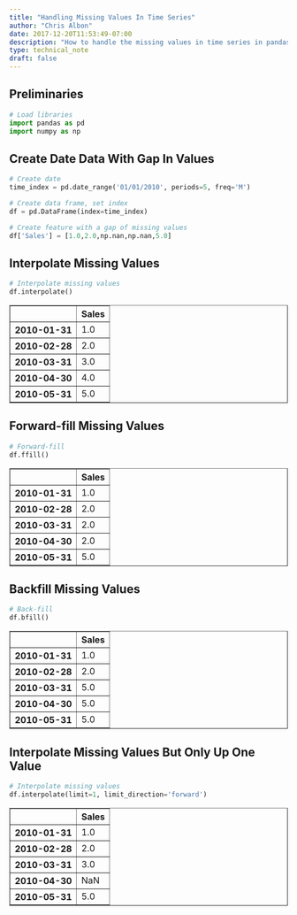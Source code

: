 ```yaml
---
title: "Handling Missing Values In Time Series"
author: "Chris Albon"
date: 2017-12-20T11:53:49-07:00
description: "How to handle the missing values in time series in pandas for machine learning in Python."
type: technical_note
draft: false
---
```

## Preliminaries


```python
# Load libraries
import pandas as pd
import numpy as np
```

## Create Date Data With Gap In Values


```python
# Create date
time_index = pd.date_range('01/01/2010', periods=5, freq='M')

# Create data frame, set index
df = pd.DataFrame(index=time_index)

# Create feature with a gap of missing values
df['Sales'] = [1.0,2.0,np.nan,np.nan,5.0]
```

## Interpolate Missing Values


```python
# Interpolate missing values
df.interpolate()
```




<div>
<style>
    .dataframe thead tr:only-child th {
        text-align: right;
    }

    .dataframe thead th {
        text-align: left;
    }

    .dataframe tbody tr th {
        vertical-align: top;
    }
</style>
<table border="1" class="dataframe">
  <thead>
    <tr style="text-align: right;">
      <th></th>
      <th>Sales</th>
    </tr>
  </thead>
  <tbody>
    <tr>
      <th>2010-01-31</th>
      <td>1.0</td>
    </tr>
    <tr>
      <th>2010-02-28</th>
      <td>2.0</td>
    </tr>
    <tr>
      <th>2010-03-31</th>
      <td>3.0</td>
    </tr>
    <tr>
      <th>2010-04-30</th>
      <td>4.0</td>
    </tr>
    <tr>
      <th>2010-05-31</th>
      <td>5.0</td>
    </tr>
  </tbody>
</table>
</div>



## Forward-fill Missing Values


```python
# Forward-fill
df.ffill()
```




<div>
<style>
    .dataframe thead tr:only-child th {
        text-align: right;
    }

    .dataframe thead th {
        text-align: left;
    }

    .dataframe tbody tr th {
        vertical-align: top;
    }
</style>
<table border="1" class="dataframe">
  <thead>
    <tr style="text-align: right;">
      <th></th>
      <th>Sales</th>
    </tr>
  </thead>
  <tbody>
    <tr>
      <th>2010-01-31</th>
      <td>1.0</td>
    </tr>
    <tr>
      <th>2010-02-28</th>
      <td>2.0</td>
    </tr>
    <tr>
      <th>2010-03-31</th>
      <td>2.0</td>
    </tr>
    <tr>
      <th>2010-04-30</th>
      <td>2.0</td>
    </tr>
    <tr>
      <th>2010-05-31</th>
      <td>5.0</td>
    </tr>
  </tbody>
</table>
</div>



## Backfill Missing Values


```python
# Back-fill
df.bfill()
```




<div>
<style>
    .dataframe thead tr:only-child th {
        text-align: right;
    }

    .dataframe thead th {
        text-align: left;
    }

    .dataframe tbody tr th {
        vertical-align: top;
    }
</style>
<table border="1" class="dataframe">
  <thead>
    <tr style="text-align: right;">
      <th></th>
      <th>Sales</th>
    </tr>
  </thead>
  <tbody>
    <tr>
      <th>2010-01-31</th>
      <td>1.0</td>
    </tr>
    <tr>
      <th>2010-02-28</th>
      <td>2.0</td>
    </tr>
    <tr>
      <th>2010-03-31</th>
      <td>5.0</td>
    </tr>
    <tr>
      <th>2010-04-30</th>
      <td>5.0</td>
    </tr>
    <tr>
      <th>2010-05-31</th>
      <td>5.0</td>
    </tr>
  </tbody>
</table>
</div>



## Interpolate Missing Values But Only Up One Value


```python
# Interpolate missing values
df.interpolate(limit=1, limit_direction='forward')
```




<div>
<style>
    .dataframe thead tr:only-child th {
        text-align: right;
    }

    .dataframe thead th {
        text-align: left;
    }

    .dataframe tbody tr th {
        vertical-align: top;
    }
</style>
<table border="1" class="dataframe">
  <thead>
    <tr style="text-align: right;">
      <th></th>
      <th>Sales</th>
    </tr>
  </thead>
  <tbody>
    <tr>
      <th>2010-01-31</th>
      <td>1.0</td>
    </tr>
    <tr>
      <th>2010-02-28</th>
      <td>2.0</td>
    </tr>
    <tr>
      <th>2010-03-31</th>
      <td>3.0</td>
    </tr>
    <tr>
      <th>2010-04-30</th>
      <td>NaN</td>
    </tr>
    <tr>
      <th>2010-05-31</th>
      <td>5.0</td>
    </tr>
  </tbody>
</table>
</div>


